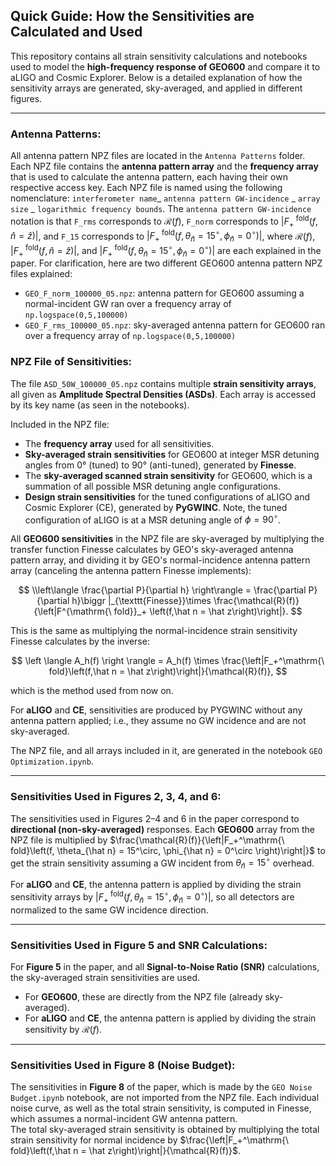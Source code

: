 ## Quick Guide: How the Sensitivities are Calculated and Used

This repository contains all strain sensitivity calculations and notebooks used to model the **high-frequency response of GEO600** and compare it to aLIGO and Cosmic Explorer.
Below is a detailed explanation of how the sensitivity arrays are generated, sky-averaged, and applied in different figures.

---

### Antenna Patterns:

All antenna pattern NPZ files are located in the `Antenna Patterns` folder. Each NPZ file contains the **antenna pattern array** and the **frequency array** that is used to calculate the antenna pattern, each having their own respective access key. Each NPZ file is named using the following nomenclature: `interferometer name`_ `antenna pattern GW-incidence` _ `array size` _ `logarithmic frequency bounds`. The `antenna pattern GW-incidence` notation is that `F_rms` corresponds to $\mathcal{R}(f)$, `F_norm` corresponds to $\left|F_+^\mathrm{\ fold}\left(f,\hat n = \hat z\right)\right|$, and `F_15` corresponds to $\left|F_+^\mathrm{\ fold}\left(f, \theta_{\hat n} = 15^\circ, \phi_{\hat n} = 0^\circ \right)\right|$, where $\mathcal{R}(f)$, $\left|F_+^\mathrm{\ fold}\left(f,\hat n = \hat z\right)\right|$, and $\left|F_+^\mathrm{\ fold}\left(f, \theta_{\hat n} = 15^\circ, \phi_{\hat n} = 0^\circ \right)\right|$ are each explained in the paper. For clarification, here are two different GEO600 antenna pattern NPZ files explained:
- `GEO_F_norm_100000_05.npz`: antenna pattern for GEO600 assuming a normal-incident GW ran over a frequency array of `np.logspace(0,5,100000)`
- `GEO_F_rms_100000_05.npz`: sky-averaged antenna pattern for GEO600 ran over a frequency array of `np.logspace(0,5,100000)`

### NPZ File of Sensitivities:

The file `ASD_50W_100000_05.npz` contains multiple **strain sensitivity arrays**, all given as **Amplitude Spectral Densities (ASDs)**.
Each array is accessed by its key name (as seen in the notebooks).

Included in the NPZ file:
- The **frequency array** used for all sensitivities.
- **Sky-averaged strain sensitivities** for GEO600 at integer MSR detuning angles from 0° (tuned) to 90° (anti-tuned), generated by **Finesse**.
- The **sky-averaged scanned strain sensitivity** for GEO600, which is a summation of all possible MSR detuning angle configurations.
- **Design strain sensitivities** for the tuned configurations of aLIGO and Cosmic Explorer (CE), generated by **PyGWINC**. Note, the tuned configuration of aLIGO is at a MSR detuning angle of $\phi = 90^\circ$.

All **GEO600 sensitivities** in the NPZ file are sky-averaged by multiplying the transfer function Finesse calculates by GEO's sky-averaged antenna pattern array, 
and dividing it by GEO's normal-incidence antenna pattern array (canceling the antenna pattern Finesse implements):

$$
\\left\langle \frac{\partial P}{\partial h} \right\rangle = \frac{\partial P}{\partial h}\biggr |_{\texttt{Finesse}}\times \frac{\mathcal{R}(f)}{\left|F^{\mathrm{\ fold}}_+ \left(f,\hat n = \hat z\right)\right|}.
$$

This is the same as multiplying the normal-incidence strain sensitivity Finesse calculates by the inverse:

$$
\left \langle A_h(f) \right \rangle = A_h(f) \times \frac{\left|F_+^\mathrm{\ fold}\left(f,\hat n = \hat z\right)\right|}{\mathcal{R}(f)},
$$

which is the method used from now on.

For **aLIGO** and **CE**, sensitivities are produced by PYGWINC without any antenna pattern applied; i.e., they assume no GW incidence and are not sky-averaged.

The NPZ file, and all arrays included in it, are generated in the notebook `GEO Optimization.ipynb`.

---

### Sensitivities Used in Figures 2, 3, 4, and 6:

The sensitivities used in Figures 2–4 and 6 in the paper correspond to **directional (non-sky-averaged)** responses. Each **GEO600** array from the NPZ file is multiplied by 
$\frac{\mathcal{R}(f)}{\left|F_+^\mathrm{\ fold}\left(f, \theta_{\hat n} = 15^\circ, \phi_{\hat n} = 0^\circ \right)\right|}$ to get the
strain sensitivity assuming a GW incident from $\theta_{\hat n} = 15^\circ$ overhead.

For **aLIGO** and **CE**, the antenna pattern is applied by dividing the strain sensitivity arrays by 
$\left|F_+^\mathrm{\ fold}\left(f, \theta_{\hat n} = 15^\circ, \phi_{\hat n} = 0^\circ \right)\right|$,
so all detectors are normalized to the same GW incidence direction.

---

### Sensitivities Used in Figure 5 and SNR Calculations:

For **Figure 5** in the paper, and all **Signal-to-Noise Ratio (SNR)** calculations, the sky-averaged strain sensitivities are used.

- For **GEO600**, these are directly from the NPZ file (already sky-averaged).
- For **aLIGO** and **CE**, the antenna pattern is applied by dividing the strain sensitivity by $\mathcal{R}(f)$.

---

### Sensitivities Used in Figure 8 (Noise Budget):

The sensitivities in **Figure 8** of the paper, which is made by the `GEO Noise Budget.ipynb` notebook, are not imported from the NPZ file. 
Each individual noise curve, as well as the total strain sensitivity, is computed in Finesse, which assumes a normal-incident GW antenna pattern.  
The total sky-averaged strain sensitivity is obtained by multiplying the total strain sensitivity for normal incidence by 
$\frac{\left|F_+^\mathrm{\ fold}\left(f,\hat n = \hat z\right)\right|}{\mathcal{R}(f)}$.
